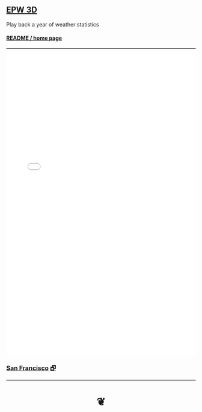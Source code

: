## [EPW 3D]( index.html )

Play back a year of weather statistics

#### [README / home page]( #README.md )

***

<iframe id = "ifrDateTime" src = "mnu-epw-3d.html"  width = "100%" height = "800" frameBorder = "0" ></iframe>


### [San Francisco]( #epw-3d.html "Downtown San Francisco / Hyatt Embarcadero 86 Structures" ) [&#x1F5D7;]( epw-3d.html "Full screen" )


***

<h1 style=text-align:center; > &#x2766; </h1>
